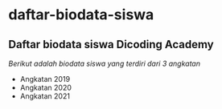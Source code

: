 # daftar-biodata-siswa

Daftar biodata siswa Dicoding Academy
--
*Berikut adalah biodata siswa yang terdiri dari 3 angkatan*
- Angkatan 2019
- Angkatan 2020
- Angkatan 2021
